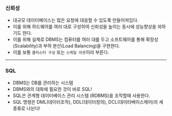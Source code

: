 ### 신뢰성

- 대규모 데이터베이스는 많은 요청에 대응할 수 있도록 만들어져있다.
- 이를 위해 하드웨어를 여러 대로 구성하여 신뢰성을 높이는 동시에 성능향상을 꾀하기도 한다.
- 이를 위해 실제로 DBMS는 컴퓨터를 여러 대를 두고 소프트웨어를 통해 확장성(Scalability)과 부하 분산(Load Balancing)을 구현한다.
- 이를 보통 `클러스터 구성` 또는 `스케일 아웃`이라 부른다.

---

### SQL

- DBMS는 DB를 관리하는 시스템
- DBMS와의 대화에 필요한 것이 바로 SQL!
- SQL은 관계형 데이터베이스 관리 시스템 (RDBMS)을 조작할때 사용한다.
- SQL 명령은 DML(데이터조작), DDL(데이터정의), DCL(데이터베이스제어)의 세 종류로 나뉜다!
